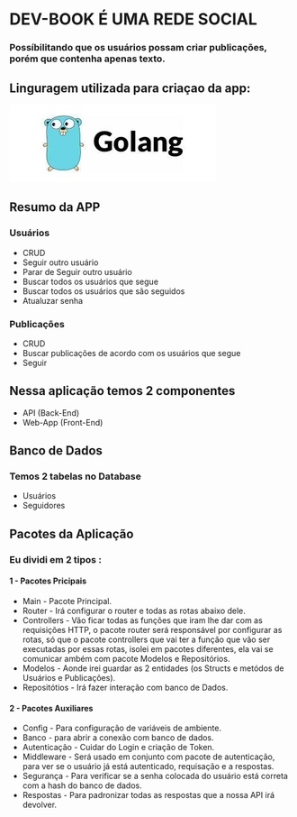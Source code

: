 # DEV-BOOK É UMA REDE SOCIAL

### Possíbilitando que os usuários possam criar publicações, porém que contenha apenas texto. 

## Linguragem utilizada para criaçao da app: 

![Golang](img/golang2.jpeg)

## Resumo da APP

### Usuários 

* CRUD
* Seguir outro usuário
* Parar de Seguir outro usuário
* Buscar todos os usuários que segue
* Buscar todos os usuários que são seguidos
* Atualuzar senha

### Publicações 

* CRUD
* Buscar publicações de acordo com os usuários que segue
* Seguir

## Nessa aplicação temos 2 componentes

* API (Back-End) 
* Web-App (Front-End)

## Banco de Dados

### Temos 2 tabelas no Database

* Usuários 
* Seguidores

## Pacotes da Aplicação

### Eu dividi em 2 tipos :

#### 1 - Pacotes Pricipais

* Main - Pacote Principal.
* Router - Irá configurar o router e todas as rotas abaixo dele.
* Controllers - Vão ficar todas as funções que iram lhe dar com as requisições HTTP, o pacote router será responsável por configurar as rotas, só que o pacote controllers que vai ter a função que vão ser executadas por essas rotas, isolei em pacotes diferentes, ela vai se comunicar ambém com pacote Modelos e Repositórios. 
* Modelos - Aonde irei guardar as 2 entidades (os Structs e metódos de Usuários e Publicações).
* Repositótios - Irá fazer interação com banco de Dados. 

#### 2 - Pacotes Auxiliares

* Config - Para configuração de variáveis de ambiente.
* Banco - para abrir a conexão com banco de dados.
* Autenticação - Cuidar do Login e criação de Token. 
* Middleware - Será usado em conjunto com pacote de autenticação, para ver se o usuário já está autenticado, requisação e a respostas. 
* Segurança - Para verificar se a senha colocada do usuário está correta com a hash do banco de dados. 
* Respostas - Para padronizar todas as respostas que a nossa API irá devolver. 

